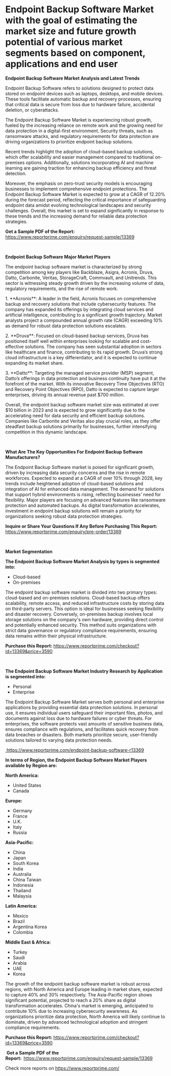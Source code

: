 <p><h1>Endpoint Backup Software Market with the goal of estimating the market size and future growth potential of various market segments based on component, applications and end user</h1></p><p><strong>Endpoint Backup Software Market Analysis and Latest Trends</strong></p>
<p><p>Endpoint Backup Software refers to solutions designed to protect data stored on endpoint devices such as laptops, desktops, and mobile devices. These tools facilitate automatic backup and recovery processes, ensuring that critical data is secure from loss due to hardware failure, accidental deletion, or cyberattacks. </p><p>The Endpoint Backup Software Market is experiencing robust growth, fueled by the increasing reliance on remote work and the growing need for data protection in a digital-first environment. Security threats, such as ransomware attacks, and regulatory requirements for data protection are driving organizations to prioritize endpoint backup solutions.</p><p>Recent trends highlight the adoption of cloud-based backup solutions, which offer scalability and easier management compared to traditional on-premises options. Additionally, solutions incorporating AI and machine learning are gaining traction for enhancing backup efficiency and threat detection. </p><p>Moreover, the emphasis on zero-trust security models is encouraging businesses to implement comprehensive endpoint protections. The Endpoint Backup Software Market is expected to grow at a CAGR of 12.20% during the forecast period, reflecting the critical importance of safeguarding endpoint data amidst evolving technological landscapes and security challenges. Overall, this market is set to expand significantly in response to these trends and the increasing demand for reliable data protection strategies.</p></p>
<p><strong>Get a Sample PDF of the Report:&nbsp;</strong> <a href="https://www.reportprime.com/enquiry/request-sample/13369?utm_campaign=2102&utm_medium=2&utm_source=Github&utm_content=ia&utm_term=20032025&utm_id=endpoint-backup-software">https://www.reportprime.com/enquiry/request-sample/13369</a></p>
<p>&nbsp;</p>
<p><strong>Endpoint Backup Software Major Market Players</strong></p>
<p><p>The endpoint backup software market is characterized by strong competition among key players like Backblaze, Asigra, Acronis, Druva, Datto, Carbonite, Veritas, StorageCraft, Commvault, and Unitrends. This sector is witnessing steady growth driven by the increasing volume of data, regulatory requirements, and the rise of remote work.</p><p>1. **Acronis**: A leader in the field, Acronis focuses on comprehensive backup and recovery solutions that include cybersecurity features. The company has expanded its offerings by integrating cloud services and artificial intelligence, contributing to a significant growth trajectory. Market analysts project a compounded annual growth rate (CAGR) exceeding 10% as demand for robust data protection solutions escalates.</p><p>2. **Druva**: Focused on cloud-based backup services, Druva has positioned itself well within enterprises looking for scalable and cost-effective solutions. The company has seen substantial adoption in sectors like healthcare and finance, contributing to its rapid growth. Druva’s strong cloud infrastructure is a key differentiator, and it is expected to continue expanding its market share.</p><p>3. **Datto**: Targeting the managed service provider (MSP) segment, Datto’s offerings in data protection and business continuity have put it at the forefront of the market. With its innovative Recovery Time Objectives (RTO) and Recovery Point Objectives (RPO), Datto is expected to capture larger enterprises, driving its annual revenue past $700 million.</p><p>Overall, the endpoint backup software market size was estimated at over $10 billion in 2023 and is expected to grow significantly due to the accelerating need for data security and efficient backup solutions. Companies like Carbonite and Veritas also play crucial roles, as they offer steadfast backup solutions primarily for businesses, further intensifying competition in this dynamic landscape.</p></p>
<p>&nbsp;</p>
<p><strong>What Are The Key Opportunities For Endpoint Backup Software Manufacturers?</strong></p>
<p><p>The Endpoint Backup Software market is poised for significant growth, driven by increasing data security concerns and the rise in remote workforces. Expected to expand at a CAGR of over 10% through 2028, key trends include heightened adoption of cloud-based solutions and integration of AI for enhanced data management. The demand for solutions that support hybrid environments is rising, reflecting businesses’ need for flexibility. Major players are focusing on advanced features like ransomware protection and automated backups. As digital transformation accelerates, investment in endpoint backup solutions will remain a priority for organizations seeking robust data protection strategies.</p></p>
<p><strong>Inquire or Share Your Questions If Any Before Purchasing This Report:</strong> <a href="https://www.reportprime.com/enquiry/pre-order/13369?utm_campaign=2102&utm_medium=2&utm_source=Github&utm_content=ia&utm_term=20032025&utm_id=endpoint-backup-software">https://www.reportprime.com/enquiry/pre-order/13369</a></p>
<p>&nbsp;</p>
<p><strong>Market Segmentation</strong></p>
<p><strong>The Endpoint Backup Software Market Analysis by types is segmented into:</strong></p>
<p><ul><li>Cloud-based</li><li>On-premises</li></ul></p>
<p><p>The endpoint backup software market is divided into two primary types: cloud-based and on-premises solutions. Cloud-based backup offers scalability, remote access, and reduced infrastructure costs by storing data on third-party servers. This option is ideal for businesses seeking flexibility and disaster recovery. Conversely, on-premises backup involves local storage solutions on the company's own hardware, providing direct control and potentially enhanced security. This method suits organizations with strict data governance or regulatory compliance requirements, ensuring data remains within their physical infrastructure.</p></p>
<p><strong>Purchase this Report:&nbsp;</strong><a href="https://www.reportprime.com/checkout?id=13369&price=3590&utm_campaign=2102&utm_medium=2&utm_source=Github&utm_content=ia&utm_term=20032025&utm_id=endpoint-backup-software">https://www.reportprime.com/checkout?id=13369&price=3590</a></p>
<p>&nbsp;</p>
<p><strong>The Endpoint Backup Software Market Industry Research by Application is segmented into:</strong></p>
<p><ul><li>Personal</li><li>Enterprise</li></ul></p>
<p><p>The Endpoint Backup Software Market serves both personal and enterprise applications by providing essential data protection solutions. In personal use, it ensures individual users safeguard their important files, photos, and documents against loss due to hardware failures or cyber threats. For enterprises, the software protects vast amounts of sensitive business data, ensures compliance with regulations, and facilitates quick recovery from data breaches or disasters. Both markets prioritize secure, user-friendly solutions tailored to varying data protection needs.</p></p>
<p><a href="https://www.reportprime.com/endpoint-backup-software-r13369?utm_campaign=2102&utm_medium=2&utm_source=Github&utm_content=ia&utm_term=20032025&utm_id=endpoint-backup-software">&nbsp;https://www.reportprime.com/endpoint-backup-software-r13369</a></p>
<p><strong>In terms of Region, the Endpoint Backup Software Market Players available by Region are:</strong></p>
<p>
    <p> <strong> North America: </strong>
        <ul>
            <li>United States</li>
            <li>Canada</li>
        </ul>
        </p> 
    <p> <strong> Europe: </strong>
        <ul>
            <li>Germany</li>
            <li>France</li>
            <li>U.K.</li>
            <li>Italy</li>
            <li>Russia</li>
        </ul>
        </p> 
    <p> <strong> Asia-Pacific: </strong>
        <ul>
            <li>China</li>
            <li>Japan</li>
            <li>South Korea</li>
            <li>India</li>
            <li>Australia</li>
            <li>China Taiwan</li>
            <li>Indonesia</li>
            <li>Thailand</li>
            <li>Malaysia</li>
        </ul>
        </p> 
    <p> <strong> Latin America: </strong>
        <ul>
            <li>Mexico</li>
            <li>Brazil</li>
            <li>Argentina Korea</li>
            <li>Colombia</li>
        </ul>
        </p> 
    <p> <strong> Middle East & Africa: </strong>
        <ul>
            <li>Turkey</li>
            <li>Saudi</li>
            <li>Arabia</li>
            <li>UAE</li>
            <li>Korea</li>
        </ul>
    </p>
    </p>
<p><p>The growth of the endpoint backup software market is robust across regions, with North America and Europe leading in market share, expected to capture 40% and 30% respectively. The Asia-Pacific region shows significant potential, projected to reach a 20% share as digital transformation accelerates. China's market is emerging, anticipated to contribute 10% due to increasing cybersecurity awareness. As organizations prioritize data protection, North America will likely continue to dominate, driven by advanced technological adoption and stringent compliance requirements.</p></p>
<p><strong>Purchase this Report: </strong><a href="https://www.reportprime.com/checkout?id=13369&price=3590&utm_campaign=2102&utm_medium=2&utm_source=Github&utm_content=ia&utm_term=20032025&utm_id=endpoint-backup-software">https://www.reportprime.com/checkout?id=13369&price=3590</a></p>
<p>&nbsp;<strong>Get a Sample PDF of the Report:&nbsp;&nbsp;</strong><a href="https://www.reportprime.com/enquiry/request-sample/13369?utm_campaign=2102&utm_medium=2&utm_source=Github&utm_content=ia&utm_term=20032025&utm_id=endpoint-backup-software">https://www.reportprime.com/enquiry/request-sample/13369</a></p>
<p><strong></strong></p>
<p>Check more reports on <a href="https://www.reportprime.com/?utm_campaign=2102&utm_medium=2&utm_source=Github&utm_content=ia&utm_term=20032025&utm_id=endpoint-backup-software">https://www.reportprime.com/</a></p>